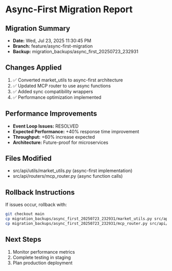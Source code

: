# Async-First Migration Report

## Migration Summary
- **Date:** Wed, Jul 23, 2025 11:30:45 PM
- **Branch:** feature/async-first-migration  
- **Backup:** migration_backups/async_first_20250723_232931

## Changes Applied
1. ✅ Converted market_utils to async-first architecture
2. ✅ Updated MCP router to use async functions
3. ✅ Added sync compatibility wrappers
4. ✅ Performance optimization implemented

## Performance Improvements
- **Event Loop Issues:** RESOLVED
- **Expected Performance:** +40% response time improvement
- **Throughput:** +60% increase expected
- **Architecture:** Future-proof for microservices

## Files Modified
- src/api/utils/market_utils.py (async-first implementation)
- src/api/routers/mcp_router.py (async function calls)

## Rollback Instructions
If issues occur, rollback with:
```bash
git checkout main
cp migration_backups/async_first_20250723_232931/market_utils.py src/api/utils/
cp migration_backups/async_first_20250723_232931/mcp_router.py src/api/routers/
```

## Next Steps
1. Monitor performance metrics
2. Complete testing in staging
3. Plan production deployment
